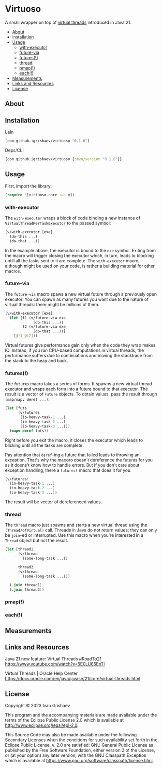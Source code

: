 # Virtuoso

[virtual-threads]: https://docs.oracle.com/en/java/javase/21/core/virtual-threads.html

A small wrapper on top of [virtual threads][virtual-threads] introduced in Java
21.

<!-- toc -->

- [About](#about)
- [Installation](#installation)
- [Usage](#usage)
  * [with-executor](#with-executor)
  * [future-via](#future-via)
  * [futures(!)](#futures)
  * [thread](#thread)
  * [pmap(!)](#pmap)
  * [each(!)](#each)
- [Measurements](#measurements)
- [Links and Resources](#links-and-resources)
- [License](#license)

<!-- tocstop -->

## About

## Installation

Lein

~~~clojure
[com.github.igrishaev/virtuoso "0.1.0"]
~~~

Deps/CLI

~~~clojure
{com.github.igrishaev/virtuoso {:mvn/version "0.1.0"}}
~~~

## Usage

First, import the library:

~~~clojure
(require '[virtuoso.core :as v])
~~~

### with-executor

The `with-executor` wraps a block of code binding a new instance of
`VirtualThreadPerTaskExecutor` to the passed symbol:

~~~clojure
(v/with-executor [exe]
  (do-this ...)
  (do-that ...))
~~~

In the example above, the executor is bound to the `exe` symbol. Exiting from
the macro will trigger closing the executor which, in turn, leads to blocking
untill all the tasks sent to it are complete. The `with-executor` macro,
although might be used on your code, is rather a building material for other
macros.

### future-via

The `future-via` macro spaws a new virtual future through a previously open
executor. You can spawn as many futures you want due to the nature of virtual
threads: there might be millions of them.

~~~clojure
(v/with-executor [exe]
  (let [f1 (v/future-via exe
             (do-this ...))
        f2 (v/future-via exe
             (do-that ...))]
    [@f1 @f2]))
~~~

Virtual futures give performance gain only when the code they wrap makes
IO. Instead, if you run CPU-based computations in virtual threads, the
performance suffers due to continuations and moving the stacktrace from the
stack to the heap and back.

### futures(!)

The `futures` macro takes a series of forms. It spawns a new virtual thread
executor and wraps each form into a future bound to that executor. The result is
a vector of `Future` objects. To obtain values, pass the result through
`(map/mapv deref ...)`:

~~~clojure
(let [futs
      (v/futures
       (io-heavy-task-1 ...)
       (io-heavy-task-2 ...)
       (io-heavy-task-3 ...))]
  (mapv deref futs))
~~~

Right before you exit the macro, it closes the executor which leads to blicking
until all the tasks are complete.

Pay attention that `deref`-ing a future that failed leads to throwing an
exception. That's why the macoro doesn't dereference the futures for you as it
doens't know how to handle errors. But if you don't care about exception
handling, there a `futures!` macro that does it for you:

~~~clojure
(v/futures!
  (io-heavy-task-1 ...)
  (io-heavy-task-2 ...)
  (io-heavy-task-3 ...))
~~~

The result will be vector of dereferenced values.

### thread

The `thread` macro just spawns and starts a new virtual thread using the
`(Thread/ofVirtual)` call. Threads in Java do not return values; they can only
be `join`-ed or interrupted. Use this macro when you're interested in a `Thread`
object but not the result.

~~~clojure
(let [thread1
      (v/thread
        (some-long-task ...))

      thread2
      (v/thread
        (some-long-task ...))]

  (.join thread1)
  (.join thread2))
~~~

### pmap(!)

### each(!)

## Measurements

## Links and Resources

Java 21 new feature: Virtual Threads #RoadTo21
https://www.youtube.com/watch?v=5E0LU85EnTI


Virtual Threads | Oracle Help Center
https://docs.oracle.com/en/java/javase/21/core/virtual-threads.html

## License

Copyright © 2023 Ivan Grishaev

This program and the accompanying materials are made available under the
terms of the Eclipse Public License 2.0 which is available at
http://www.eclipse.org/legal/epl-2.0.

This Source Code may also be made available under the following Secondary
Licenses when the conditions for such availability set forth in the Eclipse
Public License, v. 2.0 are satisfied: GNU General Public License as published by
the Free Software Foundation, either version 2 of the License, or (at your
option) any later version, with the GNU Classpath Exception which is available
at https://www.gnu.org/software/classpath/license.html.
